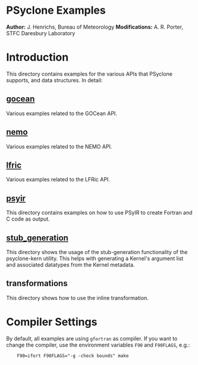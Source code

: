 # PSyclone Examples

**Author:** J. Henrichs, Bureau of Meteorology
**Modifications:** A. R. Porter, STFC Daresbury Laboratory

# Introduction

This directory contains examples for the various APIs that PSyclone
supports, and data structures. In detail:

## [gocean](./gocean)
Various examples related to the GOCean API.

## [nemo](./nemo)
Various examples related to the NEMO API.

## [lfric](./lfric)
Various examples related to the LFRic API.

## [psyir](./psyir)
This directory contains examples on how to use PSyIR to create
Fortran and C code as output.

## [stub_generation](./stub_generation)
This directory shows the usage of the stub-generation functionality
of the psyclone-kern utility. This helps with generating a Kernel's
argument list and associated datatypes from the Kernel metadata.

## transformations
This directory shows how to use the inline transformation.

# Compiler Settings
By default, all examples are using ``gfortran`` as compiler.
If you want to change the compiler, use the environment
variables ``F90`` and ``F90FLAGS``, e.g.:

```shell
    F90=ifort F90FLAGS="-g -check bounds" make
```
